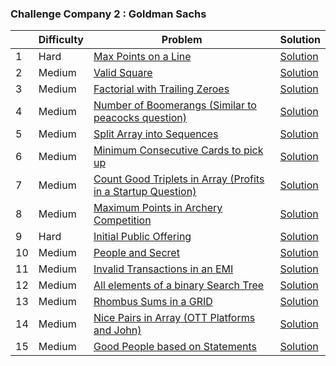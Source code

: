### Challenge Company 2 : Goldman Sachs 

|  | Difficulty | Problem | Solution |
| --- | --- | --- | --- |
| 1 | Hard | [Max Points on a Line](https://leetcode.com/problems/max-points-on-a-line/) | [Solution](https://github.com/uzma024/6companies30days/blob/main/Goldman%20Sachs/Max_Points_on_a_Line.cpp)
| 2 | Medium | [Valid Square](https://leetcode.com/problems/valid-square/) | [Solution](https://github.com/uzma024/6companies30days/blob/main/Goldman%20Sachs/Valid_Square.cpp)
| 3 | Medium | [Factorial with Trailing Zeroes](https://leetcode.com/problems/factorial-trailing-zeroes/) | [Solution](https://github.com/uzma024/6companies30days/blob/main/Goldman%20Sachs/Factorial_Trailing_Zeroes.cpp)
| 4 | Medium | [Number of Boomerangs (Similar to peacocks question)](https://leetcode.com/problems/number-of-boomerangs/) | [Solution](https://github.com/uzma024/6companies30days/blob/main/Goldman%20Sachs/Number_of_Boomerangs.cpp)
| 5 | Medium | [Split Array into Sequences](https://leetcode.com/problems/split-array-into-consecutive-subsequences/) | [Solution](https://github.com/uzma024/6companies30days/blob/main/Goldman%20Sachs/Split_Array_into_Consecutive_Subsequences.cpp)
| 6 | Medium | [Minimum Consecutive Cards to pick up](https://leetcode.com/problems/minimum-consecutive-cards-to-pick-up/) | [Solution](https://github.com/uzma024/6companies30days/blob/main/Goldman%20Sachs/Minimum_Consecutive_Cards_to_Pick_Up.cpp)
| 7 | Medium | [Count Good Triplets in Array (Profits in a Startup Question)](https://leetcode.com/problems/count-good-triplets-in-an-array/) | [Solution](https://github.com/uzma024/6companies30days/blob/main/Goldman%20Sachs/)
| 8 | Medium | [Maximum Points in Archery Competition](https://leetcode.com/problems/maximum-points-in-an-archery-competition/) | [Solution](https://github.com/uzma024/6companies30days/blob/main/Goldman%20Sachs/)
| 9 | Hard | [Initial Public Offering](https://leetcode.com/problems/ipo/) | [Solution](https://github.com/uzma024/6companies30days/blob/main/Goldman%20Sachs/IPO.cpp)
| 10 | Medium | [People and Secret](https://leetcode.com/problems/number-of-people-aware-of-a-secret/) | [Solution](https://github.com/uzma024/6companies30days/blob/main/Goldman%20Sachs/)
| 11 | Medium | [Invalid Transactions in an EMI](https://leetcode.com/problems/invalid-transactions/) | [Solution](https://github.com/uzma024/6companies30days/blob/main/Goldman%20Sachs/Invalid_Transactions.cpp)
| 12 | Medium | [All elements of a binary Search Tree](https://leetcode.com/problems/all-elements-in-two-binary-search-trees/) | [Solution](https://github.com/uzma024/6companies30days/blob/main/Goldman%20Sachs/All_Elements_in_Two_Binary_Search_Trees.cpp)
| 13 | Medium | [Rhombus Sums in a GRID](https://leetcode.com/problems/get-biggest-three-rhombus-sums-in-a-grid/) | [Solution](https://github.com/uzma024/6companies30days/blob/main/Goldman%20Sachs/)
| 14 | Medium | [Nice Pairs in Array (OTT Platforms and John)](https://leetcode.com/problems/count-nice-pairs-in-an-array/) | [Solution](https://github.com/uzma024/6companies30days/blob/main/Goldman%20Sachs/Count_Nice_Pairs_in_an_Array.cpp)
| 15 | Medium | [Good People based on Statements](https://leetcode.com/problems/maximum-good-people-based-on-statements/) | [Solution](https://github.com/uzma024/6companies30days/blob/main/Goldman%20Sachs/)